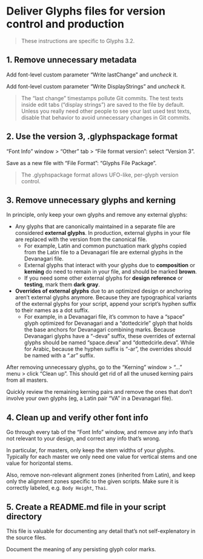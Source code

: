 # Deliver Glyphs files for version control and production

> These instructions are specific to Glyphs 3.2.

## 1. Remove unnecessary metadata

Add font-level custom parameter “Write lastChange” and _uncheck_ it.

Add font-level custom parameter “Write DisplayStrings” and _uncheck_ it.

> The “last change” timestamps pollute Git commits. The test texts inside edit tabs (“display strings”) are saved to the file by default. Unless you really need other people to see your last used test texts, disable that behavior to avoid unnecessary changes in Git commits.

## 2. Use the version 3, .glyphspackage format

“Font Info” window > “Other” tab > “File format version”: select “Version 3”.

Save as a new file with “File Format”: “Glyphs File Package”.

> The .glyphspackage format allows UFO-like, per-glyph version control.

## 3. Remove unnecessary glyphs and kerning

In principle, only keep your own glyphs and remove any external glyphs:

- Any glyphs that are canonically maintained in a separate file are considered **external glyphs**. In production, external glyphs in your file are replaced with the version from the canonical file.
    - For example, Latin and common punctuation mark glyphs copied from the Latin file to a Devanagari file are external glyphs in the Devanagari file.
    - External glyphs that interact with your glyphs due to **composition** or **kerning** do need to remain in your file, and should be marked **brown**.
    - If you need some other external glyphs for **design reference** or **testing**, mark them **dark gray**.
- **Overrides of external glyphs** due to an optimized design or anchoring aren’t external glyphs anymore. Because they are typographical variants of the external glyphs for your script, append your script’s hyphen suffix to their names as a dot suffix.
    - For example, in a Devanagari file, it’s common to have a “space” glyph optimized for Devanagari and a “dottedcirle” glyph that holds the base anchors for Devanagari combining marks. Because Devanagari glyphs have a “-deva” suffix, these overrides of external glyphs should be named “space.deva” and “dottedcirle.deva”. While for Arabic, because the hyphen suffix is “-ar”, the overrides should be named with a “.ar” suffix.

After removing unnecessary glyphs, go to the “Kerning” window > “…” menu > click “Clean up”. This should get rid of all the unused kerning pairs from all masters.

Quickly review the remaining kerning pairs and remove the ones that don’t involve your own glyphs (eg, a Latin pair “VA” in a Devanagari file).

## 4. Clean up and verify other font info

Go through every tab of the “Font Info” window, and remove any info that’s not relevant to your design, and correct any info that’s wrong.

In particular, for masters, only keep the stem widths of your glyphs. Typically for each master we only need one value for vertical stems and one value for horizontal stems.

Also, remove non-relevant alignment zones (inherited from Latin), and keep only the alignment zones specific to the given scripts. Make sure it is correctly labeled, e.g. `Body Height`, `Thai`.

## 5. Create a README.md file in your script directory

This file is valuable for documenting any detail that’s not self-explenatory in the source files.

Document the meaning of any persisting glyph color marks.
